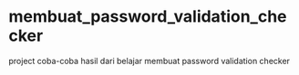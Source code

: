 # membuat_password_validation_checker
project coba-coba hasil dari belajar membuat password validation checker
